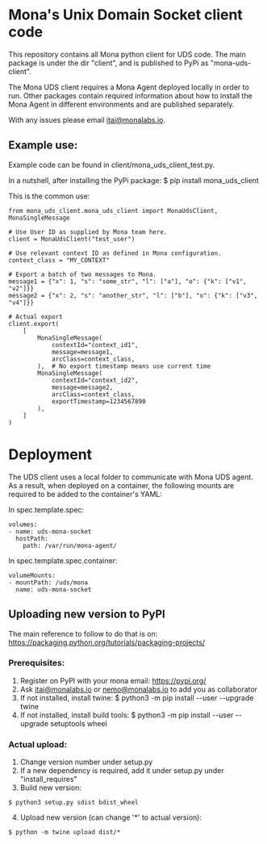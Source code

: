 # Mona's Unix Domain Socket client code

This repository contains all Mona python client for UDS code. The main package
is under the dir "client", and is published to PyPi as "mona-uds-client".

The Mona UDS client requires a Mona Agent deployed locally in order to run. Other
packages contain required information about how to install the Mona Agent in 
different environments and are published separately.

With any issues please email itai@monalabs.io.

## Example use:

Example code can be found in client/mona_uds_client_test.py.

In a nutshell, after installing the PyPi package:
$ pip install mona_uds_client

This is the common use:

```
from mona_uds_client.mona_uds_client import MonaUdsClient, MonaSingleMessage

# Use User ID as supplied by Mona team here.
client = MonaUdsClient("test_user")

# Use relevant context ID as defined in Mona configuration.
context_class = "MY_CONTEXT"

# Export a batch of two messages to Mona.
message1 = {"x": 1, "s": "some_str", "l": ["a"], "o": {"k": ["v1", "v2"]}}
message2 = {"x": 2, "s": "another_str", "l": ["b"], "o": {"k": ["v3", "v4"]}}

# Actual export
client.export(
    [
        MonaSingleMessage(
            contextId="context_id1",
            message=message1,
            arcClass=context_class,
        ),  # No export timestamp means use current time
        MonaSingleMessage(
            contextId="context_id2",
            message=message2,
            arcClass=context_class,
            exportTimestamp=1234567890
        ),
    ]
)
```

# Deployment
The UDS client uses a local folder to communicate with Mona UDS agent. 
As a result, when deployed on a container, the following mounts are required to be added to the container's YAML:

In spec.template.spec:
```
volumes:
- name: uds-mona-socket
  hostPath:
    path: /var/run/mona-agent/
```
In spec.template.spec.container:
```
volumeMounts:
- mountPath: /uds/mona
  name: uds-mona-socket
```

## Uploading new version to PyPI
The main reference to follow to do that is on:
https://packaging.python.org/tutorials/packaging-projects/

### Prerequisites:
1. Register on PyPI with your mona email: https://pypi.org/
2. Ask itai@monalabs.io or nemo@monalabs.io to add you as collaborator
3. If not installed, install twine: $ python3 -m pip install --user --upgrade twine
4. If not installed, install build tools: $ python3 -m pip install --user --upgrade setuptools wheel

### Actual upload:
1. Change version number under setup.py
2. If a new dependency is required, add it under setup.py under "install_requires"
3. Build new version: 
```
$ python3 setup.py sdist bdist_wheel
```
4. Upload new version (can change '*' to actual version):
```
$ python -m twine upload dist/*
```

